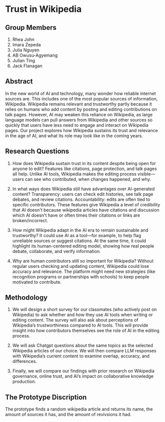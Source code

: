 # Trust in Wikipedia

## Group Members
1. Rhea John
2. Imara Zepeda
3. Julia Nguyen
4. AB Owusu-Agyemang
5. Julian Ting
6. Jack Flanagan

## Abstract
In the new world of AI and technology, many wonder how reliable internet sources are. This includes one of the most popular sources of information, Wikipedia. Wikipedia remains relevant and trustworthy partly because it relies on humans who add content by posting and editing contributions on talk pages. However, AI may weaken this reliance on Wikipedia, as large language models can pull answers from Wikipedia and other sources so quickly that users have less need to engage and interact on Wikipedia pages. Our project explores how Wikipedia sustains its trust and relevance in the age of AI, and what its role may look like in the coming years.

## Research Questions
1. How does Wikipedia sustain trust in its content despite being open for anyone to edit?
Features like citations, page protection, and talk pages all help. Unlike AI tools, Wikipedia makes the editing process visible—users can see who contributed, when changes happened, and why.

2. In what ways does Wikipedia still have advantages over AI-generated content?
Transparency: users can check edit histories, see talk page debates, and review citations.
Accountability: edits are often tied to specific contributors.
These features give Wikipedia a level of credibility that AI doesn't because wikipedia articles have citations and discussion which AI doesn't have or often times their citations or links are broken/incorrect.

3. How might Wikipedia adapt in the AI era to remain sustainable and trustworthy?
It could use AI as a tool—for example, to help flag unreliable sources or suggest citations. At the same time, it could highlight its human-centered editing model, showing how real people debate, collaborate, and verify information.

4. Why are human contributors still so important for Wikipedia?
Without regular users checking and updating content, Wikipedia could lose accuracy and relevance. The platform might need new strategies (like recognition programs or partnerships with schools) to keep people motivated to contribute.


## Methodology
1. We will design a short survey for our classmates (who actively post on Wikipedia) to ask whether and how they use AI tools when writing or editing content. The survey will also ask about perceptions of Wikipedia’s trustworthiness compared to AI tools. This will provide insight into how contributors themselves see the role of AI in the editing process.
   
2. We will ask Chatgpt questions about the same topics as the selected Wikipedia articles of our choice. We will then compare LLM responses with Wikipedia’s current content to examine overlap, accuracy, and differences.

3. Finally, we will compare our findings with prior research on Wikipedia governance, online trust, and AI’s impact on collaborative knowledge production.


## The Prototype Discription 
The prototype finds a random wikipedia article and returns its name, the amount of sources it has, and the amount of revivsions it had.
